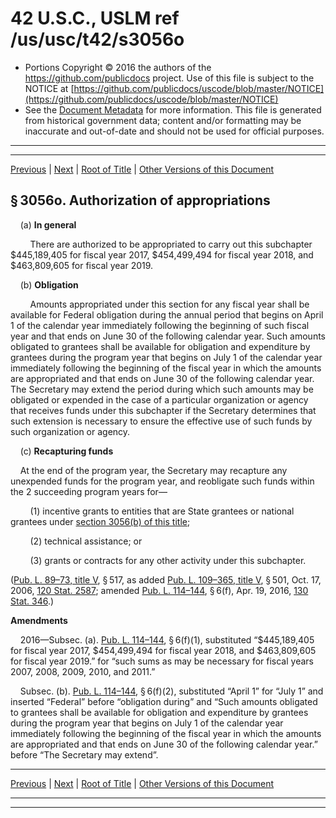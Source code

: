 ---
---

# 42 U.S.C., USLM ref /us/usc/t42/s3056o

* Portions Copyright © 2016 the authors of the https://github.com/publicdocs project.
  Use of this file is subject to the NOTICE at [https://github.com/publicdocs/uscode/blob/master/NOTICE](https://github.com/publicdocs/uscode/blob/master/NOTICE)
* See the [Document Metadata](././../../../../..//README.md) for more information.
  This file is generated from historical government data; content and/or formatting may be inaccurate and out-of-date and should not be used for official purposes.

----------
----------

[Previous](./../../../../..//us/usc/t42/ch35/schIX/m__us_usc_t42_s3056n.md) | [Next](./../../../../..//us/usc/t42/ch35/schIX/m__us_usc_t42_s3056p.md) | [Root of Title](./../../../../../) | [Other Versions of this Document](https://publicdocs.github.io/go/links?ns=uslm&ref=%2Fus%2Fusc%2Ft42%2Fs3056o)

## § 3056o. Authorization of appropriations

    (a) __In general__ 

        There are authorized to be appropriated to carry out this subchapter $445,189,405 for fiscal year 2017, $454,499,494 for fiscal year 2018, and $463,809,605 for fiscal year 2019.

    (b) __Obligation__ 

        Amounts appropriated under this section for any fiscal year shall be available for Federal obligation during the annual period that begins on April 1 of the calendar year immediately following the beginning of such fiscal year and that ends on June 30 of the following calendar year. Such amounts obligated to grantees shall be available for obligation and expenditure by grantees during the program year that begins on July 1 of the calendar year immediately following the beginning of the fiscal year in which the amounts are appropriated and that ends on June 30 of the following calendar year. The Secretary may extend the period during which such amounts may be obligated or expended in the case of a particular organization or agency that receives funds under this subchapter if the Secretary determines that such extension is necessary to ensure the effective use of such funds by such organization or agency.

    (c) __Recapturing funds__ 

    At the end of the program year, the Secretary may recapture any unexpended funds for the program year, and reobligate such funds within the 2 succeeding program years for—

        (1) incentive grants to entities that are State grantees or national grantees under [section 3056(b) of this title][/us/usc/t42/s3056/b];

        (2) technical assistance; or

        (3) grants or contracts for any other activity under this subchapter.

([Pub. L. 89–73, title V][/us/pl/89/73/tV], § 517, as added [Pub. L. 109–365, title V][/us/pl/109/365/tV], § 501, Oct. 17, 2006, [120 Stat. 2587][/us/stat/120/2587]; amended [Pub. L. 114–144][/us/pl/114/144], § 6(f), Apr. 19, 2016, [130 Stat. 346][/us/stat/130/346].)

 __Amendments__ 

    2016—Subsec. (a). [Pub. L. 114–144][/us/pl/114/144], § 6(f)(1), substituted “$445,189,405 for fiscal year 2017, $454,499,494 for fiscal year 2018, and $463,809,605 for fiscal year 2019.” for “such sums as may be necessary for fiscal years 2007, 2008, 2009, 2010, and 2011.”

    Subsec. (b). [Pub. L. 114–144][/us/pl/114/144], § 6(f)(2), substituted “April 1” for “July 1” and inserted “Federal” before “obligation during” and “Such amounts obligated to grantees shall be available for obligation and expenditure by grantees during the program year that begins on July 1 of the calendar year immediately following the beginning of the fiscal year in which the amounts are appropriated and that ends on June 30 of the following calendar year.” before “The Secretary may extend”.

----------

[Previous](./../../../../..//us/usc/t42/ch35/schIX/m__us_usc_t42_s3056n.md) | [Next](./../../../../..//us/usc/t42/ch35/schIX/m__us_usc_t42_s3056p.md) | [Root of Title](./../../../../../) | [Other Versions of this Document](https://publicdocs.github.io/go/links?ns=uslm&ref=%2Fus%2Fusc%2Ft42%2Fs3056o)

----------
----------

[/us/usc/t42/s3056/b]: https://publicdocs.github.io/go/links?ns=uslm&ref=%2Fus%2Fusc%2Ft42%2Fs3056%2Fb
[/us/pl/89/73/tV]: https://publicdocs.github.io/go/links?ns=uslm&ref=%2Fus%2Fpl%2F89%2F73%2FtV
[/us/pl/109/365/tV]: https://publicdocs.github.io/go/links?ns=uslm&ref=%2Fus%2Fpl%2F109%2F365%2FtV
[/us/stat/120/2587]: https://publicdocs.github.io/go/links?ns=uslm&ref=%2Fus%2Fstat%2F120%2F2587
[/us/pl/114/144]: https://publicdocs.github.io/go/links?ns=uslm&ref=%2Fus%2Fpl%2F114%2F144
[/us/stat/130/346]: https://publicdocs.github.io/go/links?ns=uslm&ref=%2Fus%2Fstat%2F130%2F346
[/us/pl/114/144]: https://publicdocs.github.io/go/links?ns=uslm&ref=%2Fus%2Fpl%2F114%2F144
[/us/pl/114/144]: https://publicdocs.github.io/go/links?ns=uslm&ref=%2Fus%2Fpl%2F114%2F144


